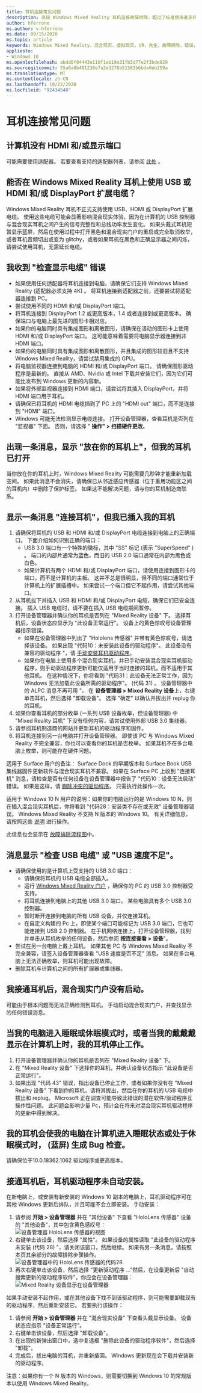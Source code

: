 ```yaml
---
title: 耳机连接常见问题
description: 高级 Windows Mixed Reality 耳机连接故障排除，超过了标准使用者支持文档。
author: hferrone
ms.author: v-hferrone
ms.date: 09/15/2020
ms.topic: article
keywords: Windows Mixed Reality，混合现实，虚拟现实，VR，先生，故障排除，错误，帮助，支持，耳机
appliesto:
- Windows 10
ms.openlocfilehash: abdd0f04443e110f1eb19a31fb3d77e2f3bde929
ms.sourcegitcommit: 55a6a0b481238e7a2e3278a51583b6bda0eb259a
ms.translationtype: MT
ms.contentlocale: zh-CN
ms.lasthandoff: 10/22/2020
ms.locfileid: "92434548"
---
```

# <a name="headset-connectivity-faqs"></a>耳机连接常见问题

## <a name="my-computer-does-not-have-an-hdmi-andor-display-port"></a>计算机没有 HDMI 和/或显示端口

可能需要使用适配器。 若要查看支持的适配器列表，请参阅 [此处](recommended-adapters-for-windows-mixed-reality-capable-pcs.md) 。

## <a name="can-i-use-usb-or-hdmi-andor-displayport-extension-cables-with-windows-mixed-reality-headsets"></a>能否在 Windows Mixed Reality 耳机上使用 USB 或 HDMI 和/或 DisplayPort 扩展电缆？
Windows Mixed Reality 耳机不正式支持使用 USB、HDMI 或 DisplayPort 扩展电缆。 使用这些电缆可能会显著影响混合现实体验，因为在计算机的 USB 控制器与混合现实耳机之间产生的信号完整性和总线功率发生变化。 如果头戴式耳机短暂显示蓝屏，然后在使用过程中打开黑色和混合现实门户的重启或完全取消枚举，或者耳机音频切出或变为 glitchy，或者如果耳机在黑色和正确显示器之间闪烁，请尝试使用耳机，无需延长电缆。

## <a name="i-am-getting-a-check-your-display-cable-error"></a>我收到 "检查显示电缆" 错误

* 如果使用任何适配器将耳机连接到电脑，请确保它们支持 Windows Mixed Reality (适配器必须支持 4K) 。 将耳机连接到适配器之前，还要尝试将适配器连接到 PC。
* 尝试使用不同的 HDMI 和/或 DisplayPort 端口。
* 将耳机连接到 DisplayPort 1.2 或更高版本，1.4 或者连接到或更高版本。 确保端口与电脑上最先进的图形卡相对应。
* 如果你的电脑同时具有集成图形和离散图形，请确保在活动的图形卡上使用 HDMI 和/或 DisplayPort 端口。 这可能意味着需要将电脑显示器连接到非 HDMI 端口。
* 如果你的电脑同时具有集成图形和离散图形，并且集成的图形较旧且不支持 Windows Mixed Reality，请尝试禁用集成的 GPU。
* 将电脑监视器连接到电脑的 HDMI 和/或 DisplayPort 端口。 请确保图形驱动程序是最新的。 直接从 AMD、Nvidia 或 Intel 下载并安装它们，因为它们可能比发布到 Windows 更新的内容新。
* 如果将外部监视器连接到 HDMI 端口，请尝试将其插入 DisplayPort，并将 HDMI 端口用于耳机。
* 请确保已将耳机的 HDMI 电缆插到了 PC 上的 "HDMI out" 端口，而不是连接到 "HDMI" 端口。
* Windows 可能无法检测显示电缆连接。 打开设备管理器，查看耳机是否列在 "监视器" 下面。 否则，请选择 " **操作" > 扫描硬件更改**。 

## <a name="a-message-says-put-on-your-headset-but-i-have-my-headset-on"></a>出现一条消息，显示 "放在你的耳机上"，但我的耳机已打开

当你放在你的耳机上时，Windows Mixed Reality 可能需要几秒钟才能重新加载空间。 如果此消息不会消失，请确保已从邻近感应传感器（位于重用功能区之间的耳机内）中删除了保护标签。 如果这不能解决问题，请与你的耳机制造商联系。

## <a name="a-message-says-connect-your-headset-but-ive-plugged-in-my-headset"></a>显示一条消息 "连接耳机"，但我已插入我的耳机

1. 请确保将耳机的 USB 和 HDMI 和/或 DisplayPort 电缆连接到电脑上的正确端口。 下面介绍如何识别正确的端口：
    * USB 3.0 端口有一个特殊的徽标，其中 "SS" 标记 (表示 "SuperSpeed" ) 。 端口的内部片通常为蓝色，而旧的 USB 2.0 端口通常在内部为黑色或白色。
    * 如果计算机有两个 HDMI 和/或 DisplayPort 端口，请使用连接到图形卡的端口，而不是计算机的主板。 这并不总是很明显，但不同的端口通常位于计算机上的扩展插槽中。 如果尝试一个端口但它不起作用，请尝试其他端口。
2. 从耳机拔下并插入 USB 和 HDMI 和/或 DisplayPort 电缆，确保它们已安全连接。 插入 USB 电缆时，请不要在插入 USB 电缆期间暂停。
3. 打开设备管理器并确认你的耳机是否列在 "Mixed Reality 设备" 下。 选择耳机后，设备状态应显示为 "此设备正常运行"。 设备上的黄色惊叹号设备管理器指示错误。
    * 如果在设备管理器中列出了 "Hololens 传感器" 并带有黄色惊叹号，请选择该设备。 如果出现 "代码10：未安装此设备的驱动程序"。 此设备没有兼容的驱动程序 "，请 [手动安装耳机驱动程序](headset-connectivity.md#the-headset-driver-did-not-install-automatically-when-i-plugged-in-the-headset)。
    * 如果你在电脑上使用多个混合现实耳机，并已手动安装混合现实耳机驱动程序，则手动驱动程序更新可能仅适用于当时连接的耳机，而不适用于其他耳机。 在这种情况下，你将看到 "代码31：此设备无法正常工作，因为 Windows 无法加载此设备所需的驱动程序"。  (代码 31) 。 设备管理器中的 ALPC 消息不再可用 "。 在 **设备管理器 > Mixed Reality 设备**上，右键单击耳机，然后选择 "卸载设备"。 选择 "确定" 以确认并拔出并 replug 你的耳机。
4. 如果你查看耳机的部分枚举 (一系列 USB 设备枚举，但设备管理器) 中 "Mixed Reality 耳机" 下没有任何内容，请尝试使用外部 USB 3.0 集线器。
5. 请参阅耳机制造商的网站并更新耳机的驱动程序和固件。
6. 将耳机连接到另一台电脑并打开设备管理器。 即使该 PC 与 Windows Mixed Reality 不完全兼容，你也可以查看你的耳机是否枚举。 如果耳机不在多台电脑上枚举，则可能存在硬件问题。

适用于 Surface 用户的备注： Surface Dock 的早期版本和 Surface Book USB 集线器固件更新软件与混合现实耳机不兼容。 如果在 Surface PC 上收到 "连接耳机" 消息，请检查是否有任何设备在设备管理器中报告了 "代码10：设备无法启动" 错误。 如果是这样，请 [删除冲突的驱动程序](https://support.microsoft.com/en-us/help/4032123/kinect-sensor-is-not-recognized-on-a-surface-book)。 只需执行此操作一次。

适用于 Windows 10 N 用户的说明：如果你的电脑运行的是 Windows 10 N，则在插入混合现实耳机后，你将看到 "代码28：安装类不存在或无效" 设备管理器错误。 Windows Mixed Reality 不支持 N 版本的 Windows 10。 有关详细信息，请按照这些 [说明](headset-display.md#im-getting-a-the-install-class-is-not-present-or-is-invalid-error-in-device-manager) 进行操作。

此信息也会显示在 [故障排除流程图](headset-connectivity-flowchart.md)中。

## <a name="a-message-says-check-your-usb-cable-or-insufficient-usb-speed"></a>消息显示 "检查 USB 电缆" 或 "USB 速度不足"。

* 请确保使用的是计算机上受支持的 USB 3.0 端口：
    * 请确保将耳机的 USB 电缆全部插入。
    * 运行 [Windows Mixed Reality 门户](install-windows-mixed-reality.md#launch-mixed-reality-portal) ，确保你的 PC 的 USB 3.0 控制器受支持。
    * 将耳机连接到电脑上的其他 USB 3.0 端口。 某些电脑具有多个 USB 3.0 控制器。
    * 暂时断开连接到电脑的所有 USB 设备，并仅连接耳机。
    * 在自定义构建的 Pc 上，即使某个端口可能标记为 USB 3.0 端口，它也可能连接到 USB 2.0 控制器。 在手机网络连接上，打开设备管理器，找到并单击从耳机枚举的任何设备，然后参阅 **按连接查看 > 设备**"。
* 尝试在另一台电脑上戴上耳机。 如果其他 PC 与 Windows Mixed Reality 不完全兼容，请签入设备管理器查看 "USB 速度是否不足" 消息。 如果在多台电脑上无法正确枚举，则耳机可能出现故障。
* 删除耳机与计算机之间的所有扩展器或集线器。

## <a name="the-mixed-reality-portal-did-not-launch-after-i-plugged-in-my-headset"></a>我接通耳机后，混合现实门户没有启动。

可能由于根本问题而无法正确检测到耳机。 手动启动混合现实门户，并查找显示的任何错误消息。 

## <a name="my-headset-stopped-working-when-my-pc-goes-into-sleep-or-hibernation-mode-or-when-restarting-my-pc-with-my-headset-attached"></a>当我的电脑进入睡眠或休眠模式时，或者当我的戴戴戴显示在计算机上时，我的耳机停止工作。

1. 打开设备管理器并确认你的耳机是否列在 "Mixed Reality 设备" 下。
2. 在 "Mixed Reality 设备" 下选择你的耳机，并确认设备状态指示 "此设备是否正常运行"。
3. 如果出现 "代码 43" 错误，指出设备已停止工作，或者如果你没有在 "Mixed Reality 设备" 下看到你的耳机，请将其拔出，然后在你的耳机的 USB 电缆中拔出和 replug。 Microsoft 正在调查可能导致此错误的潜在软件/驱动程序互操作性问题。 此问题会影响少量 Pc，预计会在将来对混合现实耳机驱动程序的更新中得到解决。

## <a name="my-headset-causes-my-pc-to-generate-a-bug-check-blue-screen-when-i-put-my-pc-to-sleep-or-when-it-is-in-hibernation-mode"></a>我的耳机会使我的电脑在计算机进入睡眠状态或处于休眠模式时， (蓝屏) 生成 Bug 检查。
请确保位于10.0.18362.1062 驱动程序或更高版本。

## <a name="the-headset-driver-did-not-install-automatically-when-i-plugged-in-the-headset"></a>接通耳机后，耳机驱动程序未自动安装。

在新电脑上，或安装有新安装的 Windows 10 副本的电脑上，耳机驱动程序可在其他 Windows 更新后排队，并且可能不会立即安装。 手动安装：
1. 请参阅 **开始 > 设备管理器** 并在 "其他设备" 下查看 "HoloLens 传感器" 设备的 "其他设备"，其中包含黄色感叹号： ![ 设备管理器 HoloLens 传感器的视图](images/hololenssensors.png)
2. 右键单击该设备，然后选择 "属性"。 如果设备的属性读取 "此设备的驱动程序未安装 (代码 28) "，请关闭该窗口，然后继续。 如果有另一条消息，请按照本页其余部分的故障排除步骤操作。
![设备管理器中的 HoloLens 传感器的代码28](images/code28.png)
3. 再次右键单击该设备，然后选择 "更新驱动程序 ..."然后，在设备更新后 "自动搜索更新的驱动程序软件"，你应会在设备管理器： ![ Mixed Reality 设备显示在设备管理器](images/mixedrealitydevices.png)

如果手动安装不起作用，或在其他设备下找不到该驱动程序，则可能需要卸载现有的驱动程序，然后重新安装它。 若要执行该操作：
1. 请参阅 **开始 > 设备管理器** 并在 "混合现实设备" 下查看头戴显示设备。 设备状态应指示 "设备正常运行"。
2. 右键单击该设备，然后选择 "卸载设备"。
3. 在出现的新弹出窗口中，选中复选框 "删除此设备的驱动程序软件"，然后选择 "卸载"。
4. 完成后，拔出电脑的耳机，并重新插回。 Windows 更新现在会下载并安装新的驱动程序。

注意：如果你有一个 N 版本的 Windows，则需要切换到 Windows 10 的常规版本以使用 Windows Mixed Reality。


